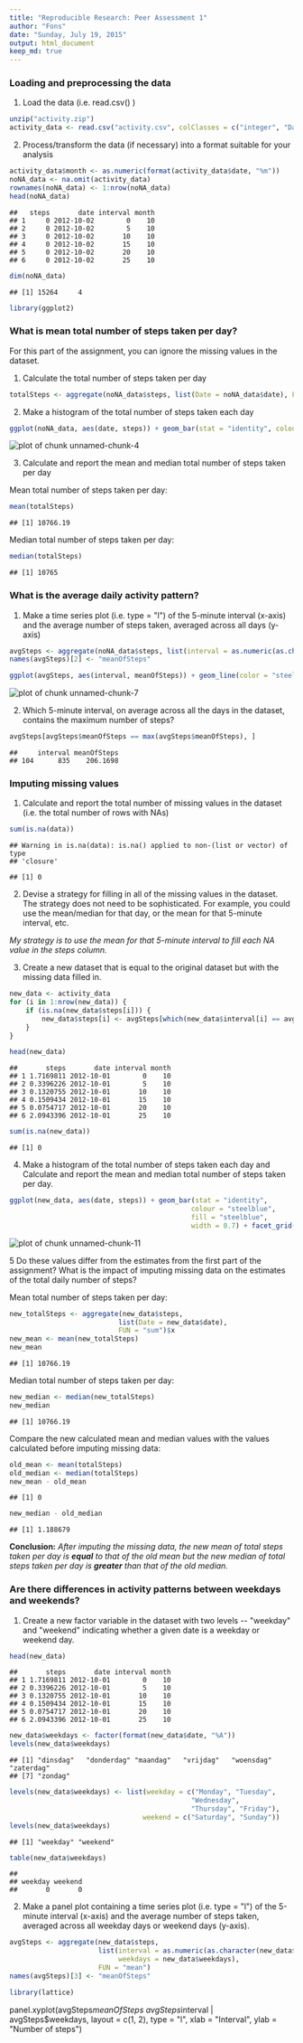 ```yaml
---
title: "Reproducible Research: Peer Assessment 1"
author: "Fons"
date: "Sunday, July 19, 2015"
output: html_document
keep_md: true
---
```



### Loading and preprocessing the data
1. Load the data (i.e. read.csv() )

```r
unzip("activity.zip")
activity_data <- read.csv("activity.csv", colClasses = c("integer", "Date", "factor"))
```
2. Process/transform the data (if necessary) into a format suitable for your analysis

```r
activity_data$month <- as.numeric(format(activity_data$date, "%m"))
noNA_data <- na.omit(activity_data)
rownames(noNA_data) <- 1:nrow(noNA_data)
head(noNA_data)
```

```
##   steps       date interval month
## 1     0 2012-10-02        0    10
## 2     0 2012-10-02        5    10
## 3     0 2012-10-02       10    10
## 4     0 2012-10-02       15    10
## 5     0 2012-10-02       20    10
## 6     0 2012-10-02       25    10
```

```r
dim(noNA_data)
```

```
## [1] 15264     4
```

```r
library(ggplot2)
```


### What is mean total number of steps taken per day?
For this part of the assignment, you can ignore the missing values in the dataset.

1. Calculate the total number of steps taken per day

```r
totalSteps <- aggregate(noNA_data$steps, list(Date = noNA_data$date), FUN = "sum")$x
```

2. Make a histogram of the total number of steps taken each day

```r
ggplot(noNA_data, aes(date, steps)) + geom_bar(stat = "identity", colour = "steelblue", fill = "steelblue", width = 0.7) + facet_grid(. ~ month, scales = "free") + labs(title = "Histogram of Total Number of Steps Taken Each Day", x = "Date", y = "Total number of steps")
```

![plot of chunk unnamed-chunk-4](figure/unnamed-chunk-4-1.png) 

3. Calculate and report the mean and median total number of steps taken per day

Mean total number of steps taken per day:

```r
mean(totalSteps)
```

```
## [1] 10766.19
```
Median total number of steps taken per day:

```r
median(totalSteps)
```

```
## [1] 10765
```


### What is the average daily activity pattern?
1. Make a time series plot (i.e. type = "l") of the 5-minute interval (x-axis) and the average number of steps taken, averaged across all days (y-axis)

```r
avgSteps <- aggregate(noNA_data$steps, list(interval = as.numeric(as.character(noNA_data$interval))), FUN = "mean")
names(avgSteps)[2] <- "meanOfSteps"

ggplot(avgSteps, aes(interval, meanOfSteps)) + geom_line(color = "steelblue", size = 0.8) + labs(title = "Time series plot of the 5-minute interval", x = "5-minute intervals", y = "Average number of steps taken")
```

![plot of chunk unnamed-chunk-7](figure/unnamed-chunk-7-1.png) 

2. Which 5-minute interval, on average across all the days in the dataset, contains the maximum number of steps?

```r
avgSteps[avgSteps$meanOfSteps == max(avgSteps$meanOfSteps), ]
```

```
##     interval meanOfSteps
## 104      835    206.1698
```


### Imputing missing values
1. Calculate and report the total number of missing values in the dataset (i.e. the total number of rows with NAs)


```r
sum(is.na(data))
```

```
## Warning in is.na(data): is.na() applied to non-(list or vector) of type
## 'closure'
```

```
## [1] 0
```

2. Devise a strategy for filling in all of the missing values in the dataset. The strategy does not need to be sophisticated. For example, you could use the mean/median for that day, or the mean for that 5-minute interval, etc.

*My strategy is to use the mean for that 5-minute interval to fill each NA value in the steps column.*

3. Create a new dataset that is equal to the original dataset but with the missing data filled in.


```r
new_data <- activity_data 
for (i in 1:nrow(new_data)) {
    if (is.na(new_data$steps[i])) {
        new_data$steps[i] <- avgSteps[which(new_data$interval[i] == avgSteps$interval), ]$meanOfSteps
    }
}

head(new_data)
```

```
##       steps       date interval month
## 1 1.7169811 2012-10-01        0    10
## 2 0.3396226 2012-10-01        5    10
## 3 0.1320755 2012-10-01       10    10
## 4 0.1509434 2012-10-01       15    10
## 5 0.0754717 2012-10-01       20    10
## 6 2.0943396 2012-10-01       25    10
```

```r
sum(is.na(new_data))
```

```
## [1] 0
```

4. Make a histogram of the total number of steps taken each day and Calculate and report the mean and median total number of steps taken per day. 


```r
ggplot(new_data, aes(date, steps)) + geom_bar(stat = "identity",
                                             colour = "steelblue",
                                             fill = "steelblue",
                                             width = 0.7) + facet_grid(. ~ month, scales = "free") + labs(title = "Histogram of Total Number of Steps Taken Each Day (no missing data)", x = "Date", y = "Total number of steps")
```

![plot of chunk unnamed-chunk-11](figure/unnamed-chunk-11-1.png) 

5 Do these values differ from the estimates from the first part of the assignment? What is the impact of imputing missing data on the estimates of the total daily number of steps?

Mean total number of steps taken per day:

```r
new_totalSteps <- aggregate(new_data$steps, 
                           list(Date = new_data$date), 
                           FUN = "sum")$x
new_mean <- mean(new_totalSteps)
new_mean
```

```
## [1] 10766.19
```
Median total number of steps taken per day:

```r
new_median <- median(new_totalSteps)
new_median
```

```
## [1] 10766.19
```
Compare the new calculated mean and median values with the values calculated before imputing missing data:

```r
old_mean <- mean(totalSteps)
old_median <- median(totalSteps)
new_mean - old_mean
```

```
## [1] 0
```

```r
new_median - old_median
```

```
## [1] 1.188679
```
**Conclusion:** *After imputing the missing data, the new mean of total steps taken per day is **equal** to that of the old mean but the new median of total steps taken per day is **greater** than that of the old median.*



### Are there differences in activity patterns between weekdays and weekends?
1. Create a new factor variable in the dataset with two levels -- "weekday" and "weekend" indicating whether a given date is a weekday or weekend day.


```r
head(new_data)
```

```
##       steps       date interval month
## 1 1.7169811 2012-10-01        0    10
## 2 0.3396226 2012-10-01        5    10
## 3 0.1320755 2012-10-01       10    10
## 4 0.1509434 2012-10-01       15    10
## 5 0.0754717 2012-10-01       20    10
## 6 2.0943396 2012-10-01       25    10
```

```r
new_data$weekdays <- factor(format(new_data$date, "%A"))
levels(new_data$weekdays)
```

```
## [1] "dinsdag"   "donderdag" "maandag"   "vrijdag"   "woensdag"  "zaterdag" 
## [7] "zondag"
```

```r
levels(new_data$weekdays) <- list(weekday = c("Monday", "Tuesday",
                                             "Wednesday", 
                                             "Thursday", "Friday"),
                                 weekend = c("Saturday", "Sunday"))
levels(new_data$weekdays)
```

```
## [1] "weekday" "weekend"
```

```r
table(new_data$weekdays)
```

```
## 
## weekday weekend 
##       0       0
```

2. Make a panel plot containing a time series plot (i.e. type = "l") of the 5-minute interval (x-axis) and the average number of steps taken, averaged across all weekday days or weekend days (y-axis).


```r
avgSteps <- aggregate(new_data$steps, 
                      list(interval = as.numeric(as.character(new_data$interval)), 
                           weekdays = new_data$weekdays),
                      FUN = "mean")
names(avgSteps)[3] <- "meanOfSteps"

library(lattice)
```
panel.xyplot(avgSteps$meanOfSteps ~ avgSteps$interval | avgSteps$weekdays, 
      layout = c(1, 2), type = "l",
      xlab = "Interval", ylab = "Number of steps")


